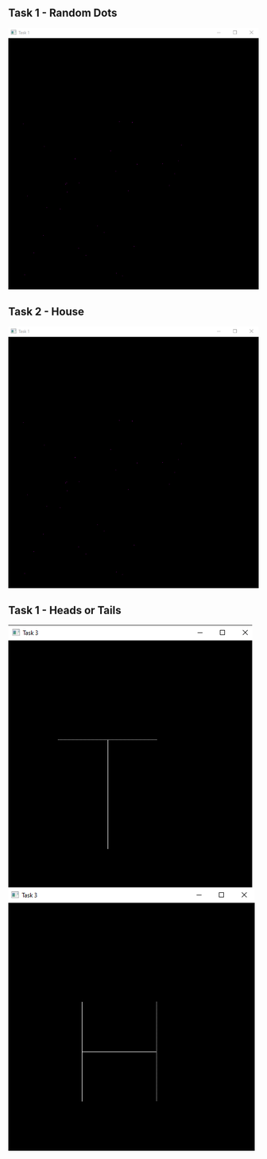 ## Task 1 - Random Dots

![task1](task1.PNG)

## Task 2 - House

![task2](task1.PNG)

## Task 1 - Heads or Tails

![task3a](task3-a.PNG)
![task3b](task3-b.PNG)
